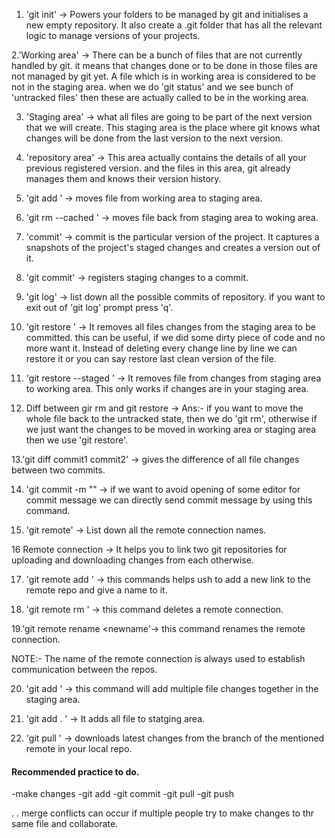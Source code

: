1. 'git init' -> Powers your folders to be managed by git and initialises a new empty repository. It also create a .git folder that has all the relevant logic to manage versions of your projects.


2.'Working area' -> There can be a bunch of files that are not currently handled by git. it means that changes done or to be done in those files are not managed by git yet. A file which is in working area is considered to be not in the staging area. when we do 'git status' and we see bunch of 'untracked files' then these are actually called to be in the working area.


3. 'Staging area' -> what all files are going to be part of the next version that we will create. This staging area is the place where git knows what changes will be done from the last version to the next version.


4. 'repository area' -> This area actually contains the details of all your previous registered version. and the files in this area, git already manages them and knows their version history.


5. 'git add <file>' -> moves file from working area to staging area.

6. 'git rm --cached <file>' -> moves file back from staging area to woking area.

7. 'commit' -> commit is the particular version of the project. It captures a snapshots of  the project's staged changes and creates a version out of it.

8. 'git commit' -> registers staging changes to a commit.

9. 'git log' -> list down all the possible commits of repository. if you want to exit out of 'git log' prompt press 'q'.

10. 'git restore <files>' -> It removes all files changes from the staging area to be committed. this can be useful, if we did some dirty piece of code and no more want it. Instead of deleting every change line by line we can restore it or you can say restore last clean version of the file.

11. 'git restore --staged <file>' -> It removes file from changes from staging area to working area. This only works if changes are in your staging area.

12. Diff between gir rm and git restore ->
Ans:- if you want to move the whole file back to the untracked  state, then we do 'git rm', otherwise if we just want the changes to be moved in working area or staging area then we use 'git restore'.

13.'git diff commit1 commit2' -> gives the difference of all file changes between two commits.

14. 'git commit -m "<your commit message>" -> if we want to avoid opening of some editor for commit message we can directly send commit message by using this command.

15. 'git remote' -> List down all the remote connection names.

16 Remote connection -> It helps you to link two git repositories for uploading and downloading changes from each otherwise.

17. 'git remote add <name of remote> <link of the remote>' -> this commands helps ush to add a new link to the remote repo and give a name to it.

18. 'git remote rm <name of remote>' -> this command deletes a remote connection.

19.'git remote rename <oldname> <newname'-> this command renames the remote connection.

NOTE:- The name of the remote connection is always used to establish communication between the repos.

20. 'git add <file1> <file2> <file3>' -> this command will add multiple file changes together in the staging area.

21. 'git add . ' -> It adds all file to statging area.

22. 'git pull <remote name> <branch name>' -> downloads latest changes from the branch of the mentioned remote in your local repo.

#### Recommended practice to do.

-make changes
-git add <file>
-git commit
-git pull
-git push

.
.
merge conflicts can occur if multiple people try to make changes to thr same file and collaborate.